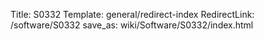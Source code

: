 Title: S0332
Template: general/redirect-index
RedirectLink: /software/S0332
save_as: wiki/Software/S0332/index.html